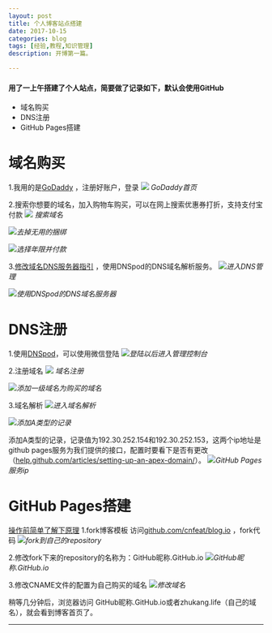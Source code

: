 ```yaml
---
layout: post
title: 个人博客站点搭建
date: 2017-10-15
categories: blog
tags: [经验,教程,知识管理]
description: 开博第一篇。

---
```


#### 用了一上午搭建了个人站点，简要做了记录如下，默认会使用GitHub

- 域名购买
- DNS注册
- GitHub Pages搭建

# 域名购买

1.我用的是[GoDaddy](https://sg.godaddy.com/zh?cvosrc=ppc.baidu.Title&matchtype=Exact&mkwid=OdF1WcMU_pkw_Title_pmt_Exact_&isc=GPPTDOD100) ，注册好账户，登录
![](http://upload-images.jianshu.io/upload_images/726103-f22c2803cc651fcd.png?imageMogr2/auto-orient/strip%7CimageView2/2/w/1240)     *GoDaddy首页*

2.搜索你想要的域名，加入购物车购买，可以在网上搜索优惠券打折，支持支付宝付款
![](http://upload-images.jianshu.io/upload_images/726103-50a1aa42e121e3cb.png?imageMogr2/auto-orient/strip%7CimageView2/2/w/1240) *搜索域名*

![](http://upload-images.jianshu.io/upload_images/726103-f663fb35d33ec895.png?imageMogr2/auto-orient/strip%7CimageView2/2/w/1240)*去掉无用的捆绑*

![](http://upload-images.jianshu.io/upload_images/726103-5b192deff8e8b04f.png?imageMogr2/auto-orient/strip%7CimageView2/2/w/1240)*选择年限并付款*

3.[修改域名DNS服务器指引](https://cloud.tencent.com/document/product/302/5518) ，使用DNSpod的DNS域名解析服务。
![](http://upload-images.jianshu.io/upload_images/726103-5b7a954ae98d4f37.png?imageMogr2/auto-orient/strip%7CimageView2/2/w/1240)*进入DNS管理*

![](http://upload-images.jianshu.io/upload_images/726103-295323f0921cd97d.png?imageMogr2/auto-orient/strip%7CimageView2/2/w/1240)*使用DNSpod的DNS域名服务器*

# DNS注册

1.使用[DNSpod](https://www.dnspod.cn/)，可以使用微信登陆
![](http://upload-images.jianshu.io/upload_images/726103-992e41f896b9f07f.png?imageMogr2/auto-orient/strip%7CimageView2/2/w/1240)*登陆以后进入管理控制台*

2.注册域名
![](http://upload-images.jianshu.io/upload_images/726103-6a0bc0c5ce4196c4.png?imageMogr2/auto-orient/strip%7CimageView2/2/w/1240) *域名注册*

![](http://upload-images.jianshu.io/upload_images/726103-a9fc9087c2994d8e.png?imageMogr2/auto-orient/strip%7CimageView2/2/w/1240)*添加一级域名为购买的域名*

3.域名解析
![](http://upload-images.jianshu.io/upload_images/726103-d7f61344b796019a.png?imageMogr2/auto-orient/strip%7CimageView2/2/w/1240)*进入域名解析*

![](http://upload-images.jianshu.io/upload_images/726103-407376b94482f545.png?imageMogr2/auto-orient/strip%7CimageView2/2/w/1240)*添加A类型的记录*

添加A类型的记录，记录值为192.30.252.154和192.30.252.153，这两个ip地址是github pages服务为我们提供的接口，配置时要看下是否有更改（[help.github.com/articles/setting-up-an-apex-domain/](https://help.github.com/articles/setting-up-an-apex-domain/)）。
![](http://upload-images.jianshu.io/upload_images/726103-8710769d62fecc91.png?imageMogr2/auto-orient/strip%7CimageView2/2/w/1240)*GitHub Pages 服务ip*

# GitHub Pages搭建

[操作前简单了解下原理](https://pages.github.com/) 
1.fork博客模板
访问[github.com/cnfeat/blog.io](https://github.com/cnfeat/blog.io) ，fork代码
![](http://upload-images.jianshu.io/upload_images/726103-d75573b20a7bf81e.png?imageMogr2/auto-orient/strip%7CimageView2/2/w/1240)*fork到自己的repository*

2.修改fork下来的repository的名称为：GitHub昵称.GitHub.io
![](http://upload-images.jianshu.io/upload_images/726103-2c7818266103074d.png?imageMogr2/auto-orient/strip%7CimageView2/2/w/1240)*GitHub昵称.GitHub.io*

 3.修改CNAME文件的配置为自己购买的域名
![](http://upload-images.jianshu.io/upload_images/726103-0e0dea147ca2418d.png?imageMogr2/auto-orient/strip%7CimageView2/2/w/1240)*修改域名*

稍等几分钟后，浏览器访问 GitHub昵称.GitHub.io或者zhukang.life（自己的域名），就会看到博客首页了。

---

